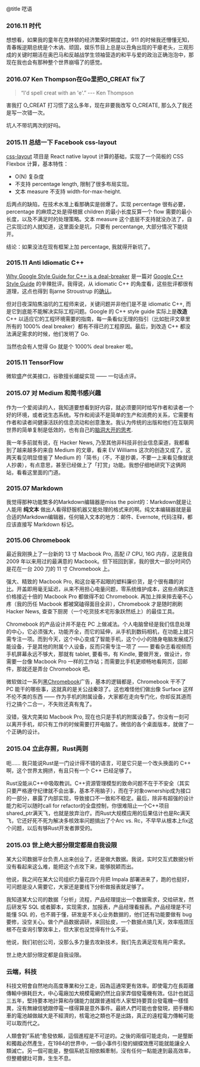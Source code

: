 @title 呓语

### 2016.11 时代

想想看，如果我的童年在克林顿的经济繁荣时期度过，911 的时候我还懵懂无知，青春叛逆期总统是个木讷、顽固，娱乐节目上总是以丑角出现的干瘪老头，三观形成的关键时期活在奥巴马和反越战学生领袖营造的和平与爱的政治正确泡泡中，那现在我也会有那种整个世界崩塌了的感觉。

### 2016.07 Ken Thompson在Go里把O_CREAT fix了

> “I'd spell creat with an 'e'.” --- Ken Thompson

害我打 O_CREAT 打习惯了这么多年，现在非要我改写 O_CREATE, 那么久了我还是写一次错一次。

坑人不带坑两次的好吗。

### 2015.11 总结一下 Facebook css-layout

[css-layout](https://github.com/facebook/css-layout/) 项目是 React native layout 计算的基础，实现了一个简板的 CSS Flexbox 计算，基本特性：

- O(N) 复杂度
- 不支持 percentage length, 限制了很多布局实现。
- 文本 measure 不支持 width-for-max-height.

后两点的缺陷，在技术水准上看那确实是弱爆了。实现 percentage 很有必要，percentage 的麻烦之处是得根据 children 的最小长度反算一个 flow 需要的最小长度，以及不满足时的处理策略。文本 measure 这个底层不支持就没办法了，自己实现过的人就知道，这里面全是坑，只要有 percentange, 大部分情况下能绕开。

结论：如果没法在现有框架上加 percentage, 我就得开新坑了。

### 2015.11 Anti Idiomatic C++

[Why Google Style Guide for C++ is a deal-breaker](https://www.linkedin.com/pulse/20140503193653-3046051-why-google-style-guide-for-c-is-a-deal-breaker) 是一篇对 [Google C++ Style Guide](https://google.github.io/styleguide/cppguide.html) 的辛辣批评。我得说，从 idiomatic C++ 的角度看，这些批评都很有道理，这点也得到 Bjarne Stroustrup 的[确认](https://github.com/isocpp/CppCoreGuidelines/blob/master/CppCoreGuidelines.md)。

但对日夜深陷焦油坑的工程师来说，关键问题并非他们是不是 idiomatic C++, 而是它到底能不能解决实际工程问题。Google 的 C++ style guide 实际上是**改造** C++ 以适应它的工程环境需要的指南，每一条看似无理的指引（比如批评文章里所有的 1000% deal breaker）都有不得已的工程原因。最后，到改造 C++ 都没法满足需求的时候，他们发明了 Go.

当然也会有人觉得 Go 就是个 1000% deal breaker 啦。

### 2015.11 TensorFlow

微软盛产优美接口，谷歌擅长龌龊实现 —— 一句话点评。

### 2015.07 对 Medium 和简书感兴趣

作为一个爱阅读的人，我知道要想看到好内容，就必须要同时给写作者和读者一个好的环境，或者说生态系统。写作和阅读不是简单的生产和消费的关系，它需要有作者和读者间健康活跃的信息流动和创意激发。我认为传统的出版和他们在互联网世界的简单复制是低效的，也有自己的[脑洞大开的思考](/articles/reader-cost-model.html).

我一年多前就有说，在 Hacker News, 乃至其他非科技非创业信息渠道，我都看到了越来越多的来自 Medium 的文章，看来 EV Williams 这次的创造又成了。这两天看见明显借鉴了 Medium 的「简书」（不，不是抄袭，不要一上来看见像就说人抄袭），有点意思，甚至已经做上了「打赏」功能。我想仔细地研究下这俩网站，看看这里面的门道。

### 2015.07 Markdown

我觉得那种功能繁多的Markdown编辑器是miss the point的：Markdown就是让人能用 **纯文本** 做出人看得舒服机器又能处理的格式来的啊。纯文本编辑器就是最合适的Markdown编辑器，任何输入文本的地方：邮件、Evernote, 代码注释，都应该直接写 Markdown 标记。

### 2015.06 Chromebook

最近我刚换上了一台新的 13 寸 Macbook Pro, 高配 i7 CPU, 16G 内存，这是我自 2009 年以来用过的最满意的 Macbook。但下班回到家，我的很大一部分时间仍是花在一台 200 刀的 11 寸 Chromebook 上。

强大、精致的 Macbook Pro, 和这台毫不起眼的塑料廉价货，是个很有趣的对比。开盖即用毫无延迟，从来不用担心电量问题，零系统维护成本，这些点确实连价格接近十倍的 Macbook Pro 都做得不如 Chromebook. 再加上摔来摔去毫不心疼（我的历任 Macbook 都被窝磕得面目全非），Chromebook 才是随时刷刷 Hacker News, 查查下厨房（一个吃货技术宅形象跃然纸上）的最佳工具。

Chromebook 的产品设计并不是在 PC 上做减法。个人电脑曾经是我们信息处理的中心，它必须强大，功能齐全，而它的延伸，从手机到数码相机，在功能上就只需专注一项。而到今天，这个中心变成了智能手机，这个小小的随身电脑发展成万能设备，于是其他的附属个人设备，反而只需专注一项了 —— 要看杂志看视频而手机屏幕永远不够大，那就有 tablet, 要看书，有 Kindle, 要做开发，做设计，你需要一台像 Macbook Pro 一样的工作站；而需要比手机更顺畅地看网页，回邮件，那就还是弄台 Chromebook 吧。

微软做过一系列[黑Chromebook](https://www.youtube.com/watch?v=_wAgB5J1gSQ)广告，基本的逻辑都是，Chromebook 干不了 PC 能干的哪些事，这就真的是关公战秦琼了。这也难怪他们做出像 Surface 这样不伦不类的东西 —— 作为手机的附属设备，大家都在走向专门化，你却反其道而行之搞个二合一，不失败还真有鬼了。

没错，强大完美如 Macbook Pro, 现在也只是手机的附属设备了。你没有一刻可以离开手机，却只有工作的时候需要打开电脑了。微信的各个桌面版本，就做了一个正确的设计。

### 2015.04 立此存照，Rust两则

呃…… 我只能说Rust是一门设计得不错的语言，可是它只是一个改头换面的 C++ 啊，这个世界太拥挤，有且只有一个 C++ 已经足够了。

Rust没能从C++中吸取教训。C++资源管理模型的致命问题不在于不安全（其实只要严格遵守纪律就不会出事，基本不用脑子），而在于对象ownership成为接口的一部分，暴露了内部实现，导致接口不一致和不稳定。最后，除非有超强的设计能力和可以随时call for refactor的全盘控制，你很难阻止一个C++项目 shared\_ptr满天飞，也就是放弃治疗。而Rust大规模应用的后果估计也是Rc满天飞，它还好死不死为解决多核效率问题搞出了个Arc vs. Rc，不早早从根本上fix这个问题，以后有够Rust开发者罪受的。

### 2015.03 世上绝大部分限定都是自我设限

某大公司数据平台负责人出来创业了，还是做大数据。我说，实时交互式数据分析没有看起来这么难，能把这个点攻下来，能够脱颖而出。

他说，我之间在某大公司组织力量花四个月把 Impala 部署进来了，跑的也挺好，可问题是没人需要它，大家还是要线下分析做报表就足够了。

我知道某大公司的数据「分析」流程，产品经理提出一个数据需求，交给研发，然后研发写 SQL 或者脚本，实现需求，加报表，产品经理看报表。产品经理是不可能懂 SQL 的，也不屑于懂，研发是不关心业务数据的，他们还有功能要做有 bug 要修，没空关心。做个产品数据调研，来回扯皮，一个数据点搞几天，效率瓶颈压根不在查询引擎效率上，但大家也没觉得有什么不妥。

他说，我们初创公司，没那么多力量去攻新技术，我们先去满足现有用户需求。

世上绝大部分限定都是自我设限。

### 云端，科技

科技文明會自然地向高度專業和分工走，因為這通常更有效率。即使電力在長距離傳輸中損耗巨大，中心電廠加大規模電網仍然比自家弄個發電機有效。估計也就這三五年，堅持要本地計算和存儲能力就跟普通城市人家堅持要買台發電機一樣怪異，沒有無線信號跟停電一樣得算是意外事件。最終人們可能也會發現，把手機和車的電池越做越大是不經濟的，核電池之類也不是出路，真正的遠程電力傳輸可能可以取而代之。

人類會對”系統“愈發依賴，這個進程是不可逆的。之後的兩個可能走向，一是壟斷和獨裁必然產生，在1984的世界中，一個小事件引發的蝴蝶效應可能就能讓全人類滅亡。另一個可能是，整個系統互相依賴牽制，沒有任何一點能達到最高效率，但整體健壯可靠，生生不息。


